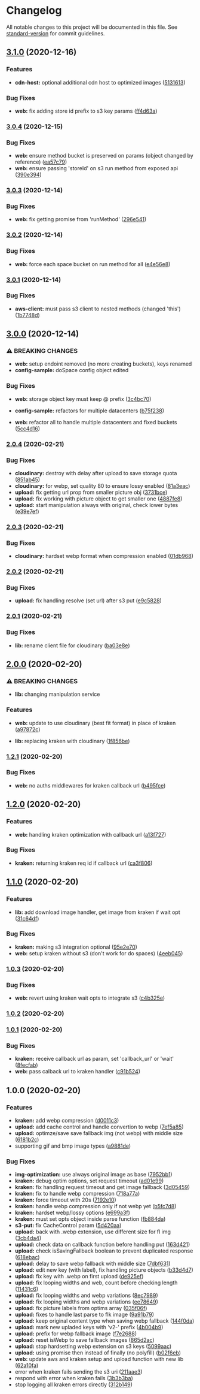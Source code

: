 # Changelog

All notable changes to this project will be documented in this file. See [standard-version](https://github.com/conventional-changelog/standard-version) for commit guidelines.

## [3.1.0](https://github.com/ecomplus/storage-api/compare/v3.0.4...v3.1.0) (2020-12-16)


### Features

* **cdn-host:** optional additional cdn host to optimized images ([5131613](https://github.com/ecomplus/storage-api/commit/513161350c73d6c5b94c16a3f72f070cfb2db8f0))


### Bug Fixes

* **web:** fix adding store id prefix to s3 key params ([ff4d63a](https://github.com/ecomplus/storage-api/commit/ff4d63a2000204a37d46aa3890d9207a4877c420))

### [3.0.4](https://github.com/ecomplus/storage-api/compare/v3.0.3...v3.0.4) (2020-12-15)


### Bug Fixes

* **web:** ensure method bucket is preserved on params (object changed by reference) ([ea57c79](https://github.com/ecomplus/storage-api/commit/ea57c79bb701c27b0ce1910622820ab8734bb894))
* **web:** ensure passing 'storeId' on s3 run method from exposed api ([390e394](https://github.com/ecomplus/storage-api/commit/390e394d015929e7a6a8282610d9e9a84ae2ec70))

### [3.0.3](https://github.com/ecomplus/storage-api/compare/v3.0.2...v3.0.3) (2020-12-14)


### Bug Fixes

* **web:** fix getting promise from 'runMethod' ([296e541](https://github.com/ecomplus/storage-api/commit/296e5419efaa90b272fc8e3004ba83c0f568caad))

### [3.0.2](https://github.com/ecomplus/storage-api/compare/v3.0.1...v3.0.2) (2020-12-14)


### Bug Fixes

* **web:** force each space bucket on run method for all ([e4e56e8](https://github.com/ecomplus/storage-api/commit/e4e56e82bfdf3b5164b11ef7ae70d60723706afa))

### [3.0.1](https://github.com/ecomplus/storage-api/compare/v3.0.0...v3.0.1) (2020-12-14)


### Bug Fixes

* **aws-client:** must pass s3 client to nested methods (changed 'this') ([1b7748d](https://github.com/ecomplus/storage-api/commit/1b7748d2b4b026770601f6bc6a37feee3ede756a))

## [3.0.0](https://github.com/ecomplus/storage-api/compare/v2.0.4...v3.0.0) (2020-12-14)


### ⚠ BREAKING CHANGES

* **web:** setup endoint removed (no more creating buckets), keys renamed
* **config-sample:** doSpace config object edited

### Bug Fixes

* **web:** storage object key must keep @ prefix ([3c4bc70](https://github.com/ecomplus/storage-api/commit/3c4bc700959a375ded1aead2f5c67a50d8916881))


* **config-sample:** refactors for multiple datacenters ([b75f238](https://github.com/ecomplus/storage-api/commit/b75f2380a5d63b12fa07176354f67afc708526d2))
* **web:** refactor all to handle multiple datacenters and fixed buckets ([5cc4d16](https://github.com/ecomplus/storage-api/commit/5cc4d160d349e718c0d23f624284161e780fcd99))

### [2.0.4](https://github.com/ecomclub/storage-api/compare/v2.0.3...v2.0.4) (2020-02-21)


### Bug Fixes

* **cloudinary:** destroy with delay after upload to save storage quota ([851ab45](https://github.com/ecomclub/storage-api/commit/851ab45238c10d2264e1dd3d7845c79ffc8b30b0))
* **cloudinary:** for webp, set quality 80 to ensure lossy enabled ([81a3eac](https://github.com/ecomclub/storage-api/commit/81a3eacb76c6d2201fd8add7e55bf8405ea493fb))
* **upload:** fix getting url prop from smaller picture obj ([3731bce](https://github.com/ecomclub/storage-api/commit/3731bce1374f9df0c7d5395367047cea81901e73))
* **upload:** fix working with picture object to get smaller one ([4887fe8](https://github.com/ecomclub/storage-api/commit/4887fe86b8506f4e888fc891eafdb4f05cbf78e9))
* **upload:** start manipulation always with original, check lower bytes ([e39e7ef](https://github.com/ecomclub/storage-api/commit/e39e7efa36889f7d605d15c0e24a0768fb157276))

### [2.0.3](https://github.com/ecomclub/storage-api/compare/v2.0.2...v2.0.3) (2020-02-21)


### Bug Fixes

* **cloudinary:** hardset webp format when compression enabled ([01db968](https://github.com/ecomclub/storage-api/commit/01db96887c3a45223312b3ed8952a6ad326f2592))

### [2.0.2](https://github.com/ecomclub/storage-api/compare/v2.0.1...v2.0.2) (2020-02-21)


### Bug Fixes

* **upload:** fix handling resolve (set url) after s3 put ([e9c5828](https://github.com/ecomclub/storage-api/commit/e9c5828ab0a1c54ef937b94464e234bf4896d9e2))

### [2.0.1](https://github.com/ecomclub/storage-api/compare/v2.0.0...v2.0.1) (2020-02-21)


### Bug Fixes

* **lib:** rename client file for cloudinary ([ba03e8e](https://github.com/ecomclub/storage-api/commit/ba03e8e560a50b6fe4470414b73cafb8eae33505))

## [2.0.0](https://github.com/ecomclub/storage-api/compare/v1.2.1...v2.0.0) (2020-02-20)


### ⚠ BREAKING CHANGES

* **lib:** changing manipulation service

### Features

* **web:** update to use cloudinary (best fit format) in place of kraken ([a97872c](https://github.com/ecomclub/storage-api/commit/a97872ce89abd96590c1bcb88ed9ebae4bbb059e))


* **lib:** replacing kraken with cloudinary ([1f856be](https://github.com/ecomclub/storage-api/commit/1f856be81f173520a0dd0dc78632f89f6607feca))

### [1.2.1](https://github.com/ecomclub/storage-api/compare/v1.2.0...v1.2.1) (2020-02-20)


### Bug Fixes

* **web:** no auths middlewares for kraken callback url ([b495fce](https://github.com/ecomclub/storage-api/commit/b495fcefec6c480e1d6b5a907b4cc60b80dddbe4))

## [1.2.0](https://github.com/ecomclub/storage-api/compare/v1.1.0...v1.2.0) (2020-02-20)


### Features

* **web:** handling kraken optimization with callback url ([a13f727](https://github.com/ecomclub/storage-api/commit/a13f727e1b14f460bb883b2218ff5d2b7ebb3de2))


### Bug Fixes

* **kraken:** returning kraken req id if callback url ([ca3f806](https://github.com/ecomclub/storage-api/commit/ca3f8063828d12e286c5676cf5a0200dc9941280))

## [1.1.0](https://github.com/ecomclub/storage-api/compare/v1.0.3...v1.1.0) (2020-02-20)


### Features

* **lib:** add download image handler, get image from kraken if wait opt ([31c64df](https://github.com/ecomclub/storage-api/commit/31c64df67ae78c9f537870b0dc162f94d01fa485))


### Bug Fixes

* **kraken:** making s3 integration optional ([95e2e70](https://github.com/ecomclub/storage-api/commit/95e2e7005364d6596ef5d0591e2b17f9433f5fd0))
* **web:** setup kraken without s3 (don't work for do spaces) ([4eeb045](https://github.com/ecomclub/storage-api/commit/4eeb04585cab0b97ef657ddd4ea5c940c363db6a))

### [1.0.3](https://github.com/ecomclub/storage-api/compare/v1.0.2...v1.0.3) (2020-02-20)


### Bug Fixes

* **web:** revert using kraken wait opts to integrate s3 ([c4b325e](https://github.com/ecomclub/storage-api/commit/c4b325eca31e341ec163c1db557933978b603086))

### [1.0.2](https://github.com/ecomclub/storage-api/compare/v1.0.1...v1.0.2) (2020-02-20)

### [1.0.1](https://github.com/ecomclub/storage-api/compare/v1.0.0...v1.0.1) (2020-02-20)


### Bug Fixes

* **kraken:** receive callback url as param, set 'callback_url' or 'wait' ([8fecfab](https://github.com/ecomclub/storage-api/commit/8fecfab748c2000609adc659cdd4730cf315d375))
* **web:** pass calback url to kraken handler ([c91b524](https://github.com/ecomclub/storage-api/commit/c91b52414c32be04d49fb6baa874292555487d99))

## 1.0.0 (2020-02-20)


### Features

* **kraken:** add webp compression ([d0011c3](https://github.com/ecomclub/storage-api/commit/d0011c32fc7e1533d7f8643a334c0a6f431e493e))
* **upload:** add cache control and handle convertion to webp ([7ef5a85](https://github.com/ecomclub/storage-api/commit/7ef5a8543edfbc0acb8a39ddaf72434ac236cf96))
* **upload:** optimze/save save fallback img (not webp) with middle size ([6181b2c](https://github.com/ecomclub/storage-api/commit/6181b2c798f90b622171aa21cc680cad04350f2a))
* supporting gif and bmp image types ([a9881de](https://github.com/ecomclub/storage-api/commit/a9881de79a30869c0401d332bdc5a7896854040d))


### Bug Fixes

* **img-optimization:** use always original image as base ([7952bb1](https://github.com/ecomclub/storage-api/commit/7952bb113b93a976c84515eb3062b940b9f03d3c))
* **kraken:** debug optim options, set request timeout ([ad01e99](https://github.com/ecomclub/storage-api/commit/ad01e99b7eeb42b2918cbc180e06a22abcc5ce38))
* **kraken:** fix handling request timeout and get image fallback ([3d05459](https://github.com/ecomclub/storage-api/commit/3d05459a76c697ddd59931eb59d51a835703de05))
* **kraken:** fix to handle webp compression ([718a77a](https://github.com/ecomclub/storage-api/commit/718a77a5c19821c82c8673bea11ff5b9ba41ce2a))
* **kraken:** force timeout with 20s ([7192e10](https://github.com/ecomclub/storage-api/commit/7192e1086856b02aa767c06820d5b4934643c851))
* **kraken:** handle webp compression only if not webp yet ([b5fc7d8](https://github.com/ecomclub/storage-api/commit/b5fc7d85e2257a2a2ec88c19ad17227b166a35c3))
* **kraken:** hardset webp/lossy options ([e699a3f](https://github.com/ecomclub/storage-api/commit/e699a3fd779822710ff9ae6c6bb8bb1807dee72f))
* **kraken:** must set opts object inside parse function ([fb884da](https://github.com/ecomclub/storage-api/commit/fb884daba9de1c682a9c1438fe3e453782fd8b16))
* **s3-put:** fix CacheControl param ([5d420aa](https://github.com/ecomclub/storage-api/commit/5d420aa0318e868d86908c186ecdba565c0b4acf))
* **upload:** back with .webp extension, use different size for fl img ([3cb4da4](https://github.com/ecomclub/storage-api/commit/3cb4da4b32ab74e40b2dc98f1f87d3c9ffb34c0f))
* **upload:** check data on callback function before handling put ([163d421](https://github.com/ecomclub/storage-api/commit/163d42134950817411b713af979659f7578831eb))
* **upload:** check isSavingFallback boolean to prevent duplicated response ([618ebac](https://github.com/ecomclub/storage-api/commit/618ebacf6864665150f5a92b4aba5f694efeb9d5))
* **upload:** delay to save webp fallback with middle size ([7dbf631](https://github.com/ecomclub/storage-api/commit/7dbf6318d08237a135ea4dcbb0aaf524f154a786))
* **upload:** edit new key (with label), fix handling picture objects ([b33d4d7](https://github.com/ecomclub/storage-api/commit/b33d4d77e621c10e637e360187d2aac52046517a))
* **upload:** fix key with .webp on first upload ([de925ef](https://github.com/ecomclub/storage-api/commit/de925ef72d5a536eccb29c0b02cc72a5a3e24958))
* **upload:** fix looping widths and web, count before checking length ([11431c6](https://github.com/ecomclub/storage-api/commit/11431c68aff0ea8cccf863b6251d2f7b1a365f78))
* **upload:** fix looping widths and webp variations ([8ec7989](https://github.com/ecomclub/storage-api/commit/8ec798919b77f7ea345b0bd7a6f162794ebe8905))
* **upload:** fix looping widths and webp variations ([ee78649](https://github.com/ecomclub/storage-api/commit/ee786498966c392a84a12aeb2cf6e6f8376d47e6))
* **upload:** fix picture labels from optims array ([035f06f](https://github.com/ecomclub/storage-api/commit/035f06f2e3f5a0bca31c87c7be57dec3d645527e))
* **upload:** fixes to handle last parse to flk image ([9a91b79](https://github.com/ecomclub/storage-api/commit/9a91b799df7ac2392bf3039a674efead1696822a))
* **upload:** keep original content type when saving webp fallback ([144f0da](https://github.com/ecomclub/storage-api/commit/144f0da9e0a34edfe41083757e687153762df4a8))
* **upload:** mark new upladed keys with 'v2-' prefix ([4b004b9](https://github.com/ecomclub/storage-api/commit/4b004b974f260b95a74515887405aefff130a757))
* **upload:** prefix for webp fallback image ([f7e2688](https://github.com/ecomclub/storage-api/commit/f7e2688f854a3e67f69e3030c43587b815a105c2))
* **upload:** reset isWebp to save fallback images ([865d2ac](https://github.com/ecomclub/storage-api/commit/865d2acea1c77deb99cc2643f8b1c977cbae114d))
* **upload:** stop hardsetting webp extension on s3 keys ([5099aac](https://github.com/ecomclub/storage-api/commit/5099aacde0010cf9c9b64cf0f04f9ffd61f37c7f))
* **upload:** using promise then instead of finally (no polyfill) ([b02f6eb](https://github.com/ecomclub/storage-api/commit/b02f6eb2ea8f83dfc3dd42e12e1a7bc237eb2402))
* **web:** update aws and kraken setup and upload function with new lib ([62a10fa](https://github.com/ecomclub/storage-api/commit/62a10fa95ad96fe4ba71be2cbe957702a4601898))
* error when kraken fails sending the s3 uri ([211aae3](https://github.com/ecomclub/storage-api/commit/211aae3d03179cd2c36e4a9852c3c1df9069c0dd))
* respond with error when kraken fails ([3b3b3ba](https://github.com/ecomclub/storage-api/commit/3b3b3ba8259742b6eb56ba6918e38c6f956c20a6))
* stop logging all kraken errors directly ([312b149](https://github.com/ecomclub/storage-api/commit/312b1496adb4ddcb0194f965ef2dc9a9381dcfa1))
